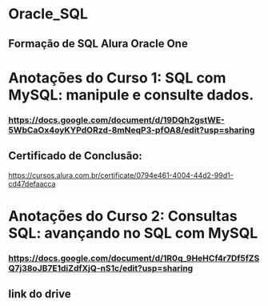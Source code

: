 # Oracle_SQL
## Formação de SQL Alura  Oracle One

# Anotações do Curso 1: SQL com MySQL: manipule e consulte dados.
### https://docs.google.com/document/d/19DQh2gstWE-5WbCaOx4oyKYPdORzd-8mNeqP3-pfOA8/edit?usp=sharing 
## Certificado de Conclusão:
https://cursos.alura.com.br/certificate/0794e461-4004-44d2-99d1-cd47defaacca

# Anotações do Curso 2: Consultas SQL: avançando no SQL com MySQL
### https://docs.google.com/document/d/1R0q_9HeHCf4r7Df5fZSQ7j38oJB7E1diZdfXjQ-nS1c/edit?usp=sharing

## link do drive
